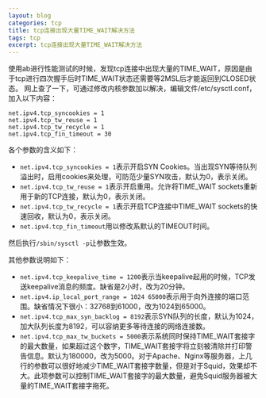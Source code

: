 ```yaml
---
layout: blog
categories: tcp
title: tcp连接出现大量TIME_WAIT解决方法
tags: tcp
excerpt: tcp连接出现大量TIME_WAIT解决方法
---
```


使用ab进行性能测试的时候，发现tcp连接中出现大量的TIME\_WAIT，原因是由于tcp进行四次握手后时TIME\_WAIT状态还需要等2MSL后才能返回到CLOSED状态。
网上查了一下，可通过修改内核参数加以解决，编辑文件/etc/sysctl.conf，加入以下内容：

```
net.ipv4.tcp_syncookies = 1
net.ipv4.tcp_tw_reuse = 1
net.ipv4.tcp_tw_recycle = 1
net.ipv4.tcp_fin_timeout = 30
```

各个参数的含义如下：

* `net.ipv4.tcp_syncookies = 1`表示开启SYN Cookies。当出现SYN等待队列溢出时，启用cookies来处理，可防范少量SYN攻击，默认为0，表示关闭。
* `net.ipv4.tcp_tw_reuse = 1`表示开启重用。允许将TIME\_WAIT sockets重新用于新的TCP连接，默认为0，表示关闭。
* `net.ipv4.tcp_tw_recycle = 1`表示开启TCP连接中TIME\_WAIT sockets的快速回收，默认为0，表示关闭。
* `net.ipv4.tcp_fin_timeout`用以修改系默认的TIMEOUT时间。

然后执行`/sbin/sysctl -p`让参数生效。

其他参数说明如下：

* `net.ipv4.tcp_keepalive_time = 1200`表示当keepalive起用的时候，TCP发送keepalive消息的频度。缺省是2小时，改为20分钟。
* `net.ipv4.ip_local_port_range = 1024 65000`表示用于向外连接的端口范围。缺省情况下很小：32768到61000，改为1024到65000。
* `net.ipv4.tcp_max_syn_backlog = 8192`表示SYN队列的长度，默认为1024，加大队列长度为8192，可以容纳更多等待连接的网络连接数。
* `net.ipv4.tcp_max_tw_buckets = 5000`表示系统同时保持TIME\_WAIT套接字的最大数量，如果超过这个数字，TIME\_WAIT套接字将立刻被清除并打印警告信息。默认为180000，改为5000。对于Apache、Nginx等服务器，上几行的参数可以很好地减少TIME\_WAIT套接字数量，但是对于Squid，效果却不大。此项参数可以控制TIME\_WAIT套接字的最大数量，避免Squid服务器被大量的TIME\_WAIT套接字拖死。
